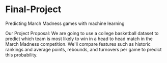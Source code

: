 # Final-Project
Predicting March Madness games with machine learning

Our Project Proposal: We are going to use a college basketball dataset to predict which team is most likely to win in a head to head match in the March Madness competition.  We'll compare features such as historic rankings and average points, rebounds, and turnovers per game to predict this probability.

